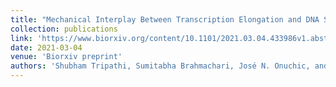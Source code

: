 ```yaml
---
title: "Mechanical Interplay Between Transcription Elongation and DNA Supercoiling"
collection: publications
link: 'https://www.biorxiv.org/content/10.1101/2021.03.04.433986v1.abstract'
date: 2021-03-04
venue: 'Biorxiv preprint'
authors: 'Shubham Tripathi, Sumitabha Brahmachari, José N. Onuchic, and Herbert Levine'
---
```

